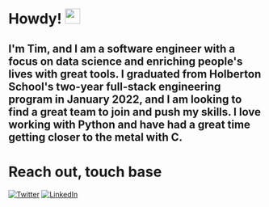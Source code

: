 # Howdy! <img src="https://raw.githubusercontent.com/MartinHeinz/MartinHeinz/master/wave.gif" width="30px">


I'm Tim, and I am a software engineer with a focus on data science and enriching people's lives with great tools. I graduated from Holberton School's two-year full-stack engineering program in January 2022, and I am looking to find a great team to join and push my skills. I love working with Python and have had a great time getting closer to the metal with C.
--




# Reach out, touch base
<!-- Actual text -->

[![Twitter][1.2]][1] [![LinkedIn][2.2]][2]

<!-- Icons -->

[1.2]: https://img.icons8.com/ios/50/4a90e2/twitter--v1.png
[2.2]: https://img.icons8.com/ios-filled/50/4a90e2/linkedin.png

<!-- Links to your social media accounts -->

[1]: https://twitter.com/CMDmine
[2]: https://www.linkedin.com/in/timmcmacken/
